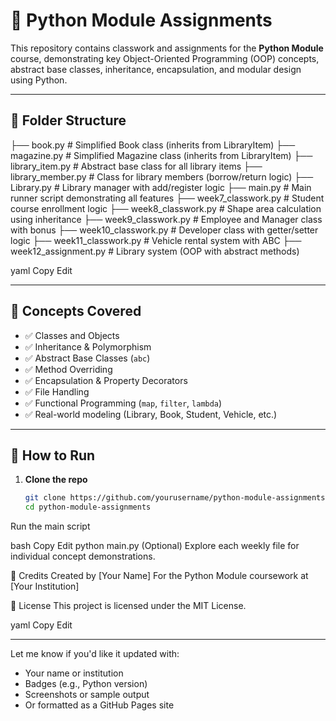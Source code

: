 # 📘 Python Module Assignments

This repository contains classwork and assignments for the **Python Module** course, demonstrating key Object-Oriented Programming (OOP) concepts, abstract base classes, inheritance, encapsulation, and modular design using Python.

---

## 📁 Folder Structure

├── book.py # Simplified Book class (inherits from LibraryItem)
├── magazine.py # Simplified Magazine class (inherits from LibraryItem)
├── library_item.py # Abstract base class for all library items
├── library_member.py # Class for library members (borrow/return logic)
├── Library.py # Library manager with add/register logic
├── main.py # Main runner script demonstrating all features
├── week7_classwork.py # Student course enrollment logic
├── week8_classwork.py # Shape area calculation using inheritance
├── week9_classwork.py # Employee and Manager class with bonus
├── week10_classwork.py # Developer class with getter/setter logic
├── week11_classwork.py # Vehicle rental system with ABC
├── week12_assignment.py # Library system (OOP with abstract methods)

yaml
Copy
Edit

---

## 🧠 Concepts Covered

- ✅ Classes and Objects  
- ✅ Inheritance & Polymorphism  
- ✅ Abstract Base Classes (`abc`)  
- ✅ Method Overriding  
- ✅ Encapsulation & Property Decorators  
- ✅ File Handling  
- ✅ Functional Programming (`map`, `filter`, `lambda`)  
- ✅ Real-world modeling (Library, Book, Student, Vehicle, etc.)

---

## 🚀 How to Run

1. **Clone the repo**  
   ```bash
   git clone https://github.com/yourusername/python-module-assignments.git
   cd python-module-assignments
Run the main script

bash
Copy
Edit
python main.py
(Optional) Explore each weekly file for individual concept demonstrations.

🙌 Credits
Created by [Your Name]
For the Python Module coursework at [Your Institution]

📄 License
This project is licensed under the MIT License.

yaml
Copy
Edit

---

Let me know if you'd like it updated with:
- Your name or institution  
- Badges (e.g., Python version)  
- Screenshots or sample output  
- Or formatted as a GitHub Pages site
